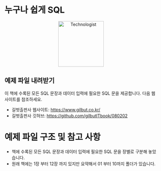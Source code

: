 # 누구나 쉽게 SQL
<p align="center">
  <img src="https://raw.githubusercontent.com/Tarikul-Islam-Anik/Animated-Fluent-Emojis/master/Emojis/People/Technologist.png" alt="Technologist" width="150" />
</p>

## 예제 파일 내려받기
이 책에 수록된 모든 SQL 문장과 데이터 입력에 필요한 SQL 문을 제공합니다. 다음 웹사이트를 참조하세요.
- 길벗출판사 웹사이트: https://www.gilbut.co.kr/
- 길벗출판사 깃허브: https://github.com/gilbutITbook/080202

# 예제 파일 구조 및 참고 사항
- 책에 수록된 모든 SQL 문장과 데이터 입력에 필요한 SQL 문을 장별로 구분해 놓았습니다.
- 원래 책에는 1장 부터 12장 까지 있지만 요약해서 01 부터 10까지 폴더가 있습니다.
